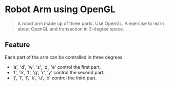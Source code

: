 # Robot Arm using OpenGL
> A robot arm made up of three parts. Use OpenGL. A exercise to learn about OpenGL and transaction in 3-degree space.

## Feature
Each part of the arm can be controlled in three degrees.
- 'a', 'd', 'w', 's', 'q', 'e' control the first part.
- 'f', 'h', 't', 'g', 'r', 'y' control the second part.
- 'j', 'l', 'i', 'k', 'u', 'o' control the third part.